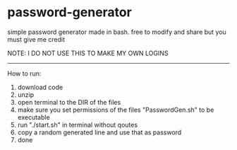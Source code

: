 # password-generator
simple password generator made in bash. free to modify and share but you must give me credit

NOTE: I DO NOT USE THIS TO MAKE MY OWN LOGINS

---------------------------
How to run:

1. download code
2. unzip
3. open terminal to the DIR of the files
4. make sure you set permissions of the files "PasswordGen.sh" to be executable
5. run "./start.sh" in terminal without qoutes
6. copy a random generated line and use that as password  
7. done
